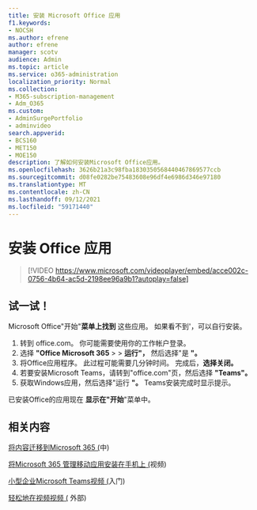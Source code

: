 ```yaml
---
title: 安装 Microsoft Office 应用
f1.keywords:
- NOCSH
ms.author: efrene
author: efrene
manager: scotv
audience: Admin
ms.topic: article
ms.service: o365-administration
localization_priority: Normal
ms.collection:
- M365-subscription-management
- Adm_O365
ms.custom:
- AdminSurgePortfolio
- adminvideo
search.appverid:
- BCS160
- MET150
- MOE150
description: 了解如何安装Microsoft Office应用。
ms.openlocfilehash: 3626b21a3c98fba1830350568440467869577ccb
ms.sourcegitcommit: d08fe0282be75483608e96df4e6986d346e97180
ms.translationtype: MT
ms.contentlocale: zh-CN
ms.lasthandoff: 09/12/2021
ms.locfileid: "59171440"
---
```

# <a name="install-office-apps"></a>安装 Office 应用 

> [!VIDEO https://www.microsoft.com/videoplayer/embed/acce002c-0756-4b64-ac5d-2198ee96a9b1?autoplay=false]

## <a name="try-it"></a>试一试！

Microsoft Office"开始"**菜单上找到** 这些应用。 如果看不到&#39;，可以自行安装。

1. 转到 office.com。 你可能需要使用你的工作帐户登录。
2. 选择 **"Office Microsoft 365**   >      >   **运行"，** 然后选择"是 **"。**
3. 将Office应用程序。 此过程可能需要几分钟时间。 完成后，**选择关闭。**
4. 若要安装Microsoft Teams，请转到"office.com"页，然后选择 **"Teams"。**
5. 获取Windows应用，然后选择"运行 **"。** Teams安装完成时显示提示。

已安装Office的应用现在 **显示在"开始**"菜单中。

## <a name="related-content"></a>相关内容

[将内容迁移到Microsoft 365 (](/sharepointmigration/migrate-to-sharepoint-online.md)中) 

[将Microsoft 365 管理移动应用安装在手机上 (](admin-mobile.md)视频) 

[小型企业Microsoft Teams视频 (](get-started-teams-small-business.md)入门) 

[轻松地在视频视频 (](share-files-externally.md) 外部) 

